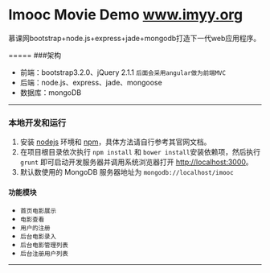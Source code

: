 Imooc Movie Demo
www.imyy.org
=====

慕课网bootstrap+node.js+express+jade+mongodb打造下一代web应用程序。

=====
###架构
 - 前端：bootstrap3.2.0、jQuery 2.1.1 `后面会采用angular做为前端MVC`
 - 后端：node.js、express、jade、mongoose
 - 数据库：mongoDB


------------------------------------
### 本地开发和运行

1. 安装 [nodejs](http://nodejs.org) 环境和 [npm](https://www.npmjs.org)，具体方法请自行参考其官网文档。
2. 在项目根目录依次执行 `npm install` 和 `bower install`安装依赖项，然后执行 `grunt` 即可启动开发服务器并调用系统浏览器打开 <http://localhost:3000>。
3. 默认数使用的 MongoDB 服务器地址为 `mongodb://localhost/imooc`

#### 功能模块

 - `首页电影展示`
 - `电影查看 `
 - `用户的注册`
 - `后台电影录入`
 - `后台电影管理列表`
 - `后台注册用户列表`

--------------------------